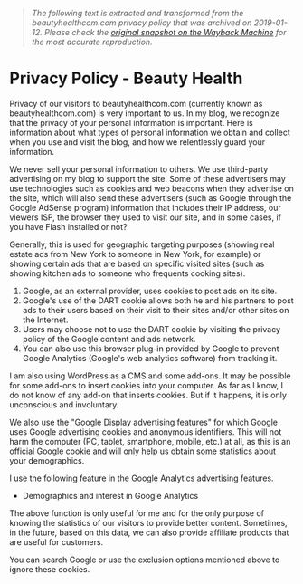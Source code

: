 > *The following text is extracted and transformed from the beautyhealthcom.com privacy policy that was archived on 2019-01-12. Please check the [original snapshot on the Wayback Machine](https://web.archive.org/web/20190112160638id_/http%3A//www.beautyhealthcom.com/privacy-policy) for the most accurate reproduction.*

# Privacy Policy - Beauty Health

Privacy of our visitors to beautyhealthcom.com (currently known as beautyhealthcom.com) is very important to us. In my blog, we recognize that the privacy of your personal information is important. Here is information about what types of personal information we obtain and collect when you use and visit the blog, and how we relentlessly guard your information.

We never sell your personal information to others. We use third-party advertising on my blog to support the site. Some of these advertisers may use technologies such as cookies and web beacons when they advertise on the site, which will also send these advertisers (such as Google through the Google AdSense program) information that includes their IP address, our viewers ISP, the browser they used to visit our site, and in some cases, if you have Flash installed or not?

Generally, this is used for geographic targeting purposes (showing real estate ads from New York to someone in New York, for example) or showing certain ads that are based on specific visited sites (such as showing kitchen ads to someone who frequents cooking sites).

  1. Google, as an external provider, uses cookies to post ads on its site.
  2. Google's use of the DART cookie allows both he and his partners to post ads to their users based on their visit to their sites and/or other sites on the Internet.
  3. Users may choose not to use the DART cookie by visiting the privacy policy of the Google content and ads network.
  4. You can also use this browser plug-in provided by Google to prevent Google Analytics (Google's web analytics software) from tracking it.



I am also using WordPress as a CMS and some add-ons. It may be possible for some add-ons to insert cookies into your computer. As far as I know, I do not know of any add-on that inserts cookies. But if it happens, it is only unconscious and involuntary.

We also use the "Google Display advertising features" for which Google uses Google advertising cookies and anonymous identifiers. This will not harm the computer (PC, tablet, smartphone, mobile, etc.) at all, as this is an official Google cookie and will only help us obtain some statistics about your demographics.

I use the following feature in the Google Analytics advertising features.

  * Demographics and interest in Google Analytics



The above function is only useful for me and for the only purpose of knowing the statistics of our visitors to provide better content. Sometimes, in the future, based on this data, we can also provide affiliate products that are useful for customers.

You can search Google or use the exclusion options mentioned above to ignore these cookies.
